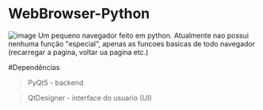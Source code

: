 # WebBrowser-Python
![image](blob:https://web.whatsapp.com/9d73b19d-ac1a-4e15-aed3-b8e470a6ff2c)
Um pequeno navegador feito em python. Atualmente nao possui nenhuma função "especial", apenas as funcoes basicas de todo navegador (recarregar a pagina, voltar ua pagina etc.)

#Dependências
> PyQt5 - backend

> QtDesigner - interface do usuario (UI)
